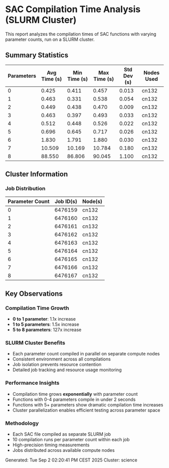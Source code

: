 # SAC Compilation Time Analysis (SLURM Cluster)

This report analyzes the compilation times of SAC functions with varying parameter counts, run on a SLURM cluster.

## Summary Statistics

| Parameters | Avg Time (s) | Min Time (s) | Max Time (s) | Std Dev (s) | Nodes Used |
|------------|--------------|--------------|--------------|-------------|------------|
| 0 | 0.425 | 0.411 | 0.457 | 0.013 | cn132 |
| 1 | 0.463 | 0.331 | 0.538 | 0.054 | cn132 |
| 2 | 0.449 | 0.438 | 0.470 | 0.009 | cn132 |
| 3 | 0.463 | 0.397 | 0.493 | 0.033 | cn132 |
| 4 | 0.512 | 0.448 | 0.526 | 0.022 | cn132 |
| 5 | 0.696 | 0.645 | 0.717 | 0.026 | cn132 |
| 6 | 1.830 | 1.791 | 1.880 | 0.030 | cn132 |
| 7 | 10.509 | 10.169 | 10.784 | 0.180 | cn132 |
| 8 | 88.550 | 86.806 | 90.045 | 1.100 | cn132 |

## Cluster Information

### Job Distribution

| Parameter Count | Job ID(s) | Node(s) |
|-----------------|-----------|---------|
| 0 | 6476159 | cn132 |
| 1 | 6476160 | cn132 |
| 2 | 6476161 | cn132 |
| 3 | 6476162 | cn132 |
| 4 | 6476163 | cn132 |
| 5 | 6476164 | cn132 |
| 6 | 6476165 | cn132 |
| 7 | 6476166 | cn132 |
| 8 | 6476167 | cn132 |

## Key Observations

### Compilation Time Growth

- **0 to 1 parameter**: 1.1x increase
- **1 to 5 parameters**: 1.5x increase
- **5 to 8 parameters**: 127x increase

### SLURM Cluster Benefits

- Each parameter count compiled in parallel on separate compute nodes
- Consistent environment across all compilations
- Job isolation prevents resource contention
- Detailed job tracking and resource usage monitoring

### Performance Insights

- Compilation time grows **exponentially** with parameter count
- Functions with 0-4 parameters compile in under 2 seconds
- Functions with 5+ parameters show dramatic compilation time increases
- Cluster parallelization enables efficient testing across parameter space

### Methodology

- Each SAC file compiled as separate SLURM job
- 10 compilation runs per parameter count within each job
- High-precision timing measurements
- Jobs distributed across available compute nodes

Generated: Tue Sep  2 02:20:41 PM CEST 2025
Cluster: science
